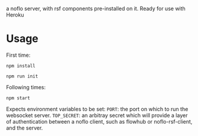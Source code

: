 a noflo server, with rsf components pre-installed on it. Ready for use with Heroku

# Usage

First time:

`npm install`

`npm run init`

Following times:

`npm start`


Expects environment variables to be set:
`PORT`: the port on which to run the websocket server.
`TOP_SECRET`: an arbitray secret which will provide a layer of authentication between a noflo client, such as flowhub or noflo-rsf-client, and the server.
